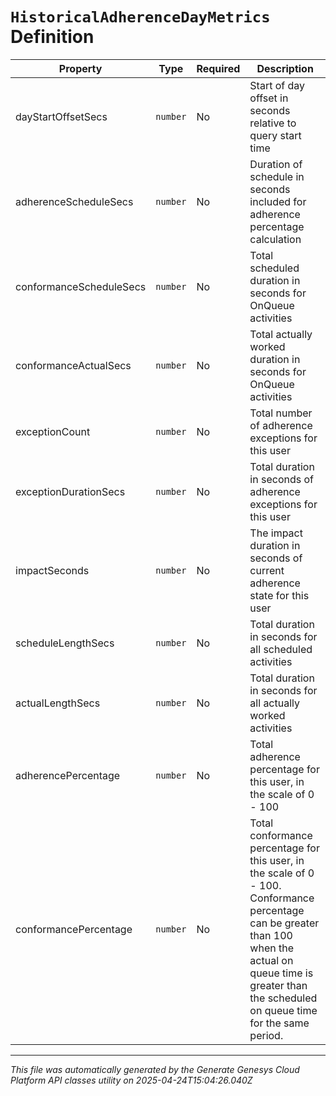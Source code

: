 # `HistoricalAdherenceDayMetrics` Definition

| Property | Type | Required | Description |
|----------|------|----------|-------------|
| dayStartOffsetSecs | `number` | No | Start of day offset in seconds relative to query start time |
| adherenceScheduleSecs | `number` | No | Duration of schedule in seconds included for adherence percentage calculation |
| conformanceScheduleSecs | `number` | No | Total scheduled duration in seconds for OnQueue activities |
| conformanceActualSecs | `number` | No | Total actually worked duration in seconds for OnQueue activities |
| exceptionCount | `number` | No | Total number of adherence exceptions for this user |
| exceptionDurationSecs | `number` | No | Total duration in seconds of adherence exceptions for this user |
| impactSeconds | `number` | No | The impact duration in seconds of current adherence state for this user |
| scheduleLengthSecs | `number` | No | Total duration in seconds for all scheduled activities |
| actualLengthSecs | `number` | No | Total duration in seconds for all actually worked activities |
| adherencePercentage | `number` | No | Total adherence percentage for this user, in the scale of 0 - 100 |
| conformancePercentage | `number` | No | Total conformance percentage for this user, in the scale of 0 - 100. Conformance percentage can be greater than 100 when the actual on queue time is greater than the scheduled on queue time for the same period. |

---

*This file was automatically generated by the Generate Genesys Cloud Platform API classes utility on 2025-04-24T15:04:26.040Z*
